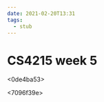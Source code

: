 ```yaml
---
date: 2021-02-20T13:31
tags: 
  - stub
---
```


# CS4215 week 5

<0de4ba53>

<7096f39e>

<eb318188>

<ab84bbaa>
